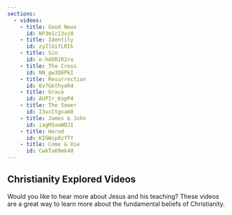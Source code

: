```yaml
---
sections:
  - videos:
    - title: Good News
      id: NP3m1c13vj0
    - title: Identity
      id: zyIlUifLRIk
    - title: Sin
      id: e-hdXRJR2ro
    - title: The Cross
      id: NN_gw3Q6PkI
    - title: Resurrection
      id: 6v7GkthyeR4
    - title: Grace
      id: AUPIr_KopP4
    - title: The Sower
      id: I3vcCtgxam0
    - title: James & John
      id: iagMSowWDJI
    - title: Herod
      id: KIGWip8zYTY
    - title: Come & Die
      id: CwkTaK9mk40
---
```

## Christianity Explored Videos
Would you like to hear more about Jesus and his teaching? These videos are a great way to learn more about the fundamental beliefs of Christianity.
